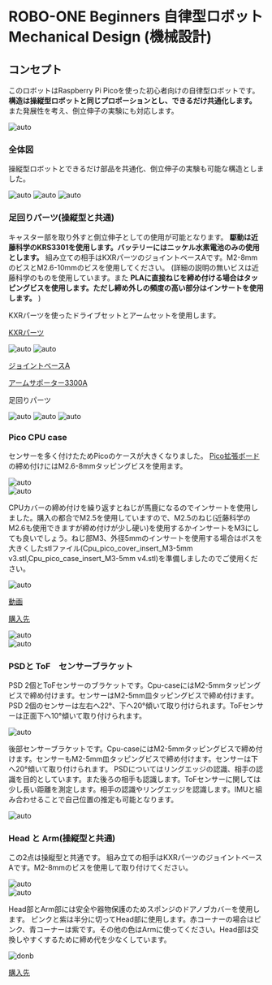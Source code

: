 # ROBO-ONE Beginners 自律型ロボット Mechanical Design (機械設計)
## コンセプト
このロボットはRaspberry Pi Picoを使った初心者向けの自律型ロボットです。
__構造は操縦型ロボットと同じプロポーションとし、できるだけ共通化します。__ また発展性を考え、倒立伸子の実験にも対応します。

![auto](pics_git/Rasy.png) 

### 全体図
操縦型ロボットとできるだけ部品を共通化、倒立伸子の実験も可能な構造としました。

![auto](pics_git/asy.png) 
![auto](pics_git/asy2.png) 
![auto](pics_git/asy3.png) 

### 足回りパーツ(操縦型と共通)
キャスター部を取り外すと倒立伸子としての使用が可能となります。 __駆動は近藤科学のKRS3301を使用します。バッテリーにはニッケル水素電池のみの使用とします。__
組み立ての相手はKXRパーツのジョイントベースAです。M2-8mmのビスとM2.6-10mmのビスを使用してください。
(詳細の説明の無いビスは近藤科学のものを使用しています。また __PLAに直接ねじを締め付ける場合はタッピングビスを使用します。ただし締め外しの頻度の高い部分はインサートを使用します。__ )

KXRパーツを使ったドライブセットとアームセットを使用します。

[KXRパーツ](https://kondo-robot.com/product-category/parts/kxrparts)

![auto](pics_git/kxr_drive_set.png) 
![auto](pics_git/kxr_arm_set.png) 

[ジョイントベースA](https://kondo-robot.com/product/02300)

[アームサポーター3300A](https://kondo-robot.com/product/02306)

足回りパーツ

![auto](pics_git/Body.png) 
![auto](pics_git/Body_B.png) 
![auto](pics_git/bt_cover.png)   

### Pico CPU case
センサーを多く付けたためPicoのケースが大きくなりました。
[Pico拡張ボード](pics_git/electro.png)  の締め付けにはM2.6-8mmタッピングビスを使用ます。

![auto](pics_git/pico_case.png)   
![auto](pics_git/pico_cover.png)   
  
CPUカバーの締め付けを繰り返すとねじが馬鹿になるのでインサートを使用しました。購入の都合でM2.5を使用していますので、M2.5のねじ(近藤科学のM2.6も使用できますが締め付けが少し硬い)を使用するかインサートをM3にしても良いでしょう。ねじ部M3、外径5mmのインサートを使用する場合はボスを大きくしたstlファイル(Cpu_pico_cover_insert_M3-5mm v3.stl,Cpu_pico_case_insert_M3-5mm v4.stl)を準備しましたのでご使用ください。

![auto](pics_git/ins.png)   

[動画](https://www.youtube.com/shorts/zL2C9oKePpQ)

[購入先](https://www.amazon.co.jp/dp/B0DCV9GJND?ref=ppx_yo2ov_dt_b_fed_asin_title)

![auto](pics_git/insert.png)   
![auto](pics_git/CPUcase.png)   

### PSDと ToF　センサーブラケット

PSD 2個とToFセンサーのブラケットです。Cpu-caseにはM2-5mmタッピングビスで締め付けます。センサーはM2-5mm皿タッピングビスで締め付けます。PSD 2個のセンサーは左右へ22°、下へ20°傾いて取り付けられます。ToFセンサーは正面下へ10°傾いて取り付けられます。

![auto](pics_git/psd2_tof_bkt.png)   

後部センサーブラケットです。Cpu-caseにはM2-5mmタッピングビスで締め付けます。センサーもM2-5mm皿タッピングビスで締め付けます。センサーは下へ20°傾いて取り付けられます。
PSDについてはリングエッジの認識、相手の認識を目的としています。また後ろの相手も認識します。ToFセンサーに関しては少し長い距離を測定します。相手の認識やリングエッジを認識します。IMUと組み合わせることで自己位置の推定も可能となります。

![auto](pics_git/psd1_bkt.png)  

### Head と Arm(操縦型と共通)
この2点は操縦型と共通です。 組み立ての相手はKXRパーツのジョイントベースAです。M2-8mmのビスを使用して取り付けてください。

![auto](pics_git/head.png)  
![auto](pics_git/kote_v1.png)  

Head部とArm部には安全や器物保護のためスポンジのドアノブカバーを使用します。
ピンクと紫は半分に切ってHead部に使用します。赤コーナーの場合はピンク、青コーナーは紫です。その他の色はArmに使ってください。Head部は交換しやすくするために締め代を少なくしています。

![donb](pics_git/doorn.png)  

[購入先](https://amzn.asia/d/89CXsD9) 

